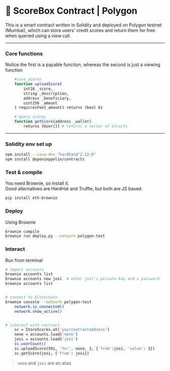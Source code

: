 # :rocket: ScoreBox Contract | Polygon
This is a smart contract written in Solidity and deployed on Polygon testnet (Mumbai), which can store users' credit scores and return them for free when queried using a view call.
___

### Core functions
Notice the first is a payable function, whereas the second is just a viewing function
```bash
    #save scores
    function uploadScore(
        int16 _score,
        string _description,
        address _beneficiary,
        uint256 _amount
    ) requiresFee(_amount) returns (bool b)

    # query scores
    function getScore(address _wallet) 
        returns (User[]) # returns a vector of Structs
```
___

### Solidity env set up
```bash
npm install --save-dev "hardhat@^2.12.0"
npm install @openzeppelin/contracts
```

### Test & compile
You need Brownie, so install it. </br>
Good alternatives are HardHat and Truffle, but both are JS based.
```bash
pip install eth-brownie
```

### Deploy
Using Brownie
```bash
brownie compile
brownie run deploy.py --network polygon-test
```


### Interact
Run from terminal
```bash
# import accounts
brownie accounts list
brownie accounts new josi  # enter josi's private key and a password
brownie accounts list


# connect to blockchain
brownie console --network polygon-test                                
    network.is_connected()                                             
    network.show_active()                                              


# interact with contract
    sc = StoreScores.at('yourcontractaddress')                        
    nene = accounts.load('nene')                                      
    josi = accounts.load('josi')                                     
    sc.userCount()                                                   
    sc.uploadScore(501, 'Yo!', nene, 3, {'from':josi, 'value': 3}) 
    sc.getScore(josi, {'from': josi})                                  
```

> `nene` and `josi` are an alias
